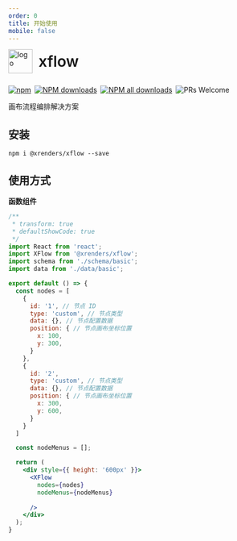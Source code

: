 ```yaml
---
order: 0
title: 开始使用
mobile: false
---
```


<div style="display:flex;align-items:center;margin-bottom:24px">
  <img src="https://img.alicdn.com/tfs/TB17UtINiLaK1RjSZFxXXamPFXa-606-643.png" alt="logo" width="48px"/>
  <span style="font-size:30px;font-weight:600;display:inline-block;margin-left:12px">xflow</span>
</div>
<p style="display:flex;justify-content:space-between;width:440px">
  <a href="https://www.npmjs.com/package/@xrenders/data-render" target="_blank">
    <img alt="npm" src="https://img.shields.io/npm/v/@xrenders/data-render.svg?maxAge=3600&style=flat-square">
  </a>
  <a href="https://npmjs.org/package/@xrenders/data-render" target="_blank">
    <img alt="NPM downloads" src="https://img.shields.io/npm/dm/@xrenders/data-render.svg?style=flat-square">
  </a>
  <a href="https://npmjs.org/package/@xrenders/data-render" target="_blank">
    <img alt="NPM all downloads" src="https://img.shields.io/npm/dt/@xrenders/data-render.svg?style=flat-square">
  </a>
  <a>
    <img alt="PRs Welcome" src="https://img.shields.io/badge/PRs-welcome-brightgreen.svg?style=flat-square">
  </a>
</p>

画布流程编排解决方案


## 安装
```shell
npm i @xrenders/xflow --save
```

## 使用方式

**函数组件**

```jsx
/**
 * transform: true
 * defaultShowCode: true
 */
import React from 'react';
import XFlow from '@xrenders/xflow';
import schema from './schema/basic';
import data from './data/basic';

export default () => {
  const nodes = [
    {
      id: '1', // 节点 ID
      type: 'custom', // 节点类型
      data: {}, // 节点配置数据
      position: { // 节点画布坐标位置
        x: 100,
        y: 300,
      }
    },
    {
      id: '2',
      type: 'custom', // 节点类型
      data: {}, // 节点配置数据
      position: { // 节点画布坐标位置
        x: 300,
        y: 600,
      }
    }
  ]

  const nodeMenus = [];

  return (
    <div style={{ height: '600px' }}>
      <XFlow 
        nodes={nodes}
        nodeMenus={nodeMenus}
      
      />
    </div>
  );
}
```